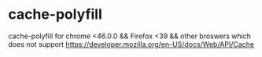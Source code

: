 # cache-polyfill
cache-polyfill for chrome &lt;46.0.0 &amp;&amp; Firefox &lt;39 &amp;&amp; other broswers which does not support https://developer.mozilla.org/en-US/docs/Web/API/Cache
